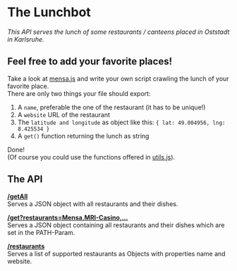 The Lunchbot
============

*This API serves the lunch of some restaurants / canteens placed in Oststadt in Karlsruhe.*

## Feel free to add your favorite places!
Take a look at [mensa.js](src/lunch/restaurants/mensa.js) and write your own script crawling the lunch of your favorite place.  
There are only two things your file should export:
1. A `name`, preferable the one of the restaurant (it has to be unique!)
2. A `website` URL of the restaurant 
3. The `latitude and longitude` as object like this: `{ lat: 49.004956, lng: 8.425534 }`  
4. A `get()` function returning the lunch as string

Done!  
(Of course you could use the functions offered in [utils.js](src/lunch/utils.js)).

## The API
**<a href="http://ka-lunch.de/api/getAll" target="blank">/getAll</a>**  
Serves a JSON object with all restaurants and their dishes.

**<a href="http://ka-lunch.de/api/get?restaurants=Mensa,MRI-Casino" target="blank">/get?restaurants=Mensa,MRI-Casino,...</a>**  
Serves a JSON object containing all restaurants and their dishes which are set in the PATH-Param.

**<a href="http://ka-lunch.de/api/restaurants" target="blank">/restaurants</a>**  
Serves a list of supported restaurants as Objects with properties name and website.